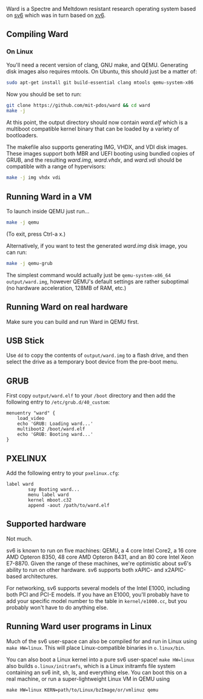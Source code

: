 Ward is a Spectre and Meltdown resistant research operating system based on
[sv6](https://github.com/aclements/sv6) which was in turn based on
[xv6](http://pdos.csail.mit.edu/6.828/xv6).


Compiling Ward
--------------------------------

### On Linux

You'll need a recent version of clang, GNU make, and QEMU. Generating disk images also
requires mtools. On Ubuntu, this should just be a matter of:

```bash
sudo apt-get install git build-essential clang mtools qemu-system-x86
```

Now you should be set to run:

```bash
git clone https://github.com/mit-pdos/ward && cd ward
make -j
```

At this point, the output directory should now contain _ward.elf_ which is a
multiboot compatible kernel binary that can be loaded by a variety of
bootloaders.

The makefile also supports generating IMG, VHDX, and VDI disk images. These
images support both MBR and UEFI booting using bundled copies of GRUB, and the
resulting _ward.img_, _ward.vhdx_, and _ward.vdi_ should be compatible with a
range of hypervisors:

```bash
make -j img vhdx vdi
```

Running Ward in a VM
----------------------------

To launch inside QEMU just run...

```bash
make -j qemu
```
(To exit, press Ctrl-a x.)

Alternatively, if you want to test the generated _ward.img_ disk image, you can run:

```bash
make -j qemu-grub
```

The simplest command would actually just be `qemu-system-x86_64 output/ward.img`, however
QEMU's default settings are rather suboptimal (no hardware acceleration, 128MB
of RAM, etc.)


Running Ward on real hardware
----------------------------

Make sure you can build and run Ward in QEMU first.

## USB Stick

Use `dd` to copy the contents of `output/ward.img` to a flash drive, and then
select the drive as a temporary boot device from the pre-boot menu.

## GRUB

First copy `output/ward.elf` to your `/boot` directory and then add the
following entry to `/etc/grub.d/40_custom`:

```
menuentry "ward" {
    load_video
    echo 'GRUB: Loading ward...'
    multiboot2 /boot/ward.elf
    echo 'GRUB: Booting ward...'
}
```

## PXELINUX

Add the following entry to your `pxelinux.cfg`:

```
label ward
        say Booting ward...
        menu label ward
        kernel mboot.c32
        append -aout /path/to/ward.elf
```

Supported hardware
------------------

Not much.

sv6 is known to run on five machines: QEMU, a 4 core Intel Core2, a 16
core AMD Opteron 8350, 48 core AMD Opteron 8431, and an 80 core Intel
Xeon E7-8870.  Given the range of these machines, we're optimistic
about sv6's ability to run on other hardware.  sv6 supports both
xAPIC- and x2APIC-based architectures.

For networking, sv6 supports several models of the Intel E1000,
including both PCI and PCI-E models.  If you have an E1000, you'll
probably have to add your specific model number to the table in
`kernel/e1000.cc`, but you probably won't have to do anything else.


Running Ward user programs in Linux
-------------------------------

Much of the sv6 user-space can also be compiled for and run in Linux
using `make HW=linux`.  This will place Linux-compatible binaries in
`o.linux/bin`.

You can also boot a Linux kernel into a pure sv6 user-space!  `make
HW=linux` also builds `o.linux/initramfs`, which is a Linux initramfs
file system containing an sv6 init, sh, ls, and everything else.  You
can boot this on a real machine, or run a super-lightweight Linux VM
in QEMU using

    make HW=linux KERN=path/to/Linux/bzImage/or/vmlinuz qemu
